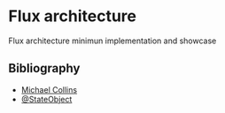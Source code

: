 # Flux architecture

Flux architecture minimun implementation and showcase

## Bibliography

* [Michael Collins](https://medium.com/neudesic-innovation/managing-swiftui-state-using-redux-525a8879c1be)
* [@StateObject](https://developer.apple.com/documentation/swiftui/stateobject)
<!-- 
https://github.com/krasimir/react-in-patterns/tree/master/book/chapter-08
https://www.raywenderlich.com/22096649-getting-a-redux-vibe-into-swiftui
https://www.swiftbeta.com/arquitectura-redux-en-swiftui/
Multiple chained actions + Combine + Concurrency https://swiftwithmajid.com/2022/02/17/redux-like-state-container-in-swiftui-part5/
 -->
